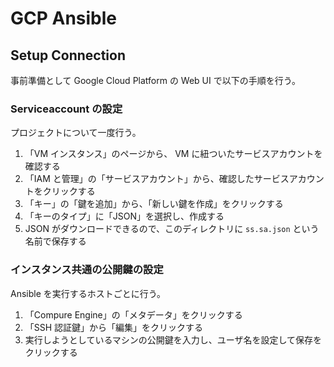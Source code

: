 GCP Ansible
===========


Setup Connection
----------------

事前準備として Google Cloud Platform の Web UI で以下の手順を行う。


### Serviceaccount の設定

プロジェクトについて一度行う。

1. 「VM インスタンス」のページから、 VM に紐ついたサービスアカウントを確認する
2. 「IAM と管理」の「サービスアカウント」から、確認したサービスアカウントをクリックする
3. 「キー」の「鍵を追加」から、「新しい鍵を作成」をクリックする
4. 「キーのタイプ」に「JSON」を選択し、作成する
5. JSON がダウンロードできるので、このディレクトリに `ss.sa.json` という名前で保存する


### インスタンス共通の公開鍵の設定

Ansible を実行するホストごとに行う。

1. 「Compure Engine」の「メタデータ」をクリックする
2. 「SSH 認証鍵」から「編集」をクリックする
3. 実行しようとしているマシンの公開鍵を入力し、ユーザ名を設定して保存をクリックする
